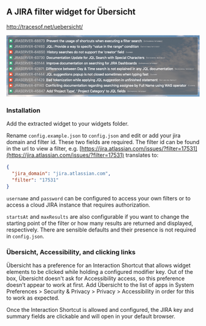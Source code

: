 ## A JIRA filter widget for Übersicht

http://tracesof.net/uebersicht/

![The JQL Issues Filter](screenshot.png)

### Installation

Add the extracted widget to your widgets folder.

Rename `config.example.json` to `config.json` and edit or add your jira domain and filter id. These two fields are required. The filter id can be found in the url to view a filter, e.g. [https://jira.atlassian.com/issues/?filter=17531](https://jira.atlassian.com/issues/?filter=17531) translates to:

```json
{
  "jira_domain": "jira.atlassian.com",
  "filter": "17531"
}
```

`username` and `password` can be configured to access your own filters or to access a cloud JIRA instance that requires authorization.

`startsAt` and `maxResults` are also configurable if you want to change the starting point of the filter or how many results are returned and displayed, respectively. There are sensible defaults and their presence is not required in `config.json`.

### Übersicht, Accessibility, and clicking links

Übersicht has a preference for an Interaction Shortcut that allows widget elements to be clicked while holding a configured modifier key. Out of the box, Übersicht doesn't ask for Accessibility access, so this preference doesn't appear to work at first. Add Übersicht to the list of apps in System Preferences > Security & Privacy > Privacy > Accessibility in order for this to work as expected.

Once the Interaction Shortcut is allowed and configured, the JIRA key and summary fields are clickable and will open in your default browser.
